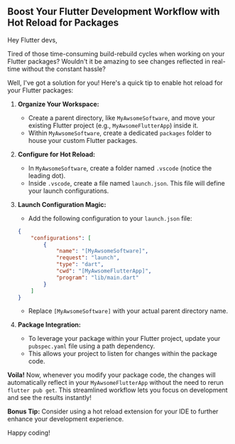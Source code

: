 ## Boost Your Flutter Development Workflow with Hot Reload for Packages 

Hey Flutter devs, 

Tired of those time-consuming build-rebuild cycles when working on your Flutter packages?   Wouldn't it be amazing to see changes reflected in real-time without the constant hassle? 

Well, I've got a solution for you!  Here's a quick tip to enable hot reload for your Flutter packages:

1. **Organize Your Workspace:**
   - Create a parent directory, like `MyAwsomeSoftware`, and move your existing Flutter project (e.g., `MyAwsomeFlutterApp`) inside it.
   - Within `MyAwsomeSoftware`, create a dedicated `packages` folder to house your custom Flutter packages.

2. **Configure for Hot Reload:**
   - In `MyAwsomeSoftware`, create a folder named `.vscode` (notice the leading dot).
   - Inside `.vscode`, create a file named `launch.json`.  This file will define your launch configurations.

3. **Launch Configuration Magic:**
   - Add the following configuration to your `launch.json` file:

   ```json
   {
       "configurations": [
           {
               "name": "[MyAwsomeSoftware]",
               "request": "launch",
               "type": "dart",
               "cwd": "[MyAwsomeFlutterApp]",
               "program": "lib/main.dart"
           }
       ]
   }
   ```

   - Replace `[MyAwsomeSoftware]` with your actual parent directory name.

4. **Package Integration:**
   - To leverage your package within your Flutter project, update your `pubspec.yaml` file using a path dependency.
   - This allows your project to listen for changes within the package code.

**Voila!**  Now, whenever you modify your package code, the changes will automatically reflect in your `MyAwsomeFlutterApp` without the need to rerun `flutter pub get`.  This streamlined workflow lets you focus on development and see the results instantly!

**Bonus Tip:** Consider using a hot reload extension for your IDE to further enhance your development experience.

Happy coding! 
